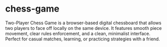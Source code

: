 # chess-game
Two-Player Chess Game is a browser-based digital chessboard that allows two players to face off locally on the same device. It features smooth piece movement, clear rules enforcement, and a clean, minimalist interface. Perfect for casual matches, learning, or practicing strategies with a friend.
